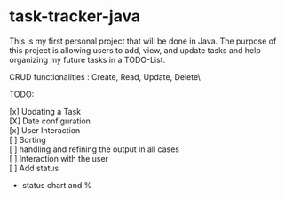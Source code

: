 # task-tracker-java
This is my first personal project that will be done in Java. 
The purpose of this project is allowing users to add, view, and update tasks and help organizing my future tasks in a TODO-List.

CRUD functionalities : Create, Read, Update, Delete\

TODO:

[x] Updating a Task\
[X] Date configuration\
[x] User Interaction\
[ ] Sorting\
[ ] handling and refining the output in all cases\
[ ] Interaction with the user\
[ ] Add status


- status chart and %

